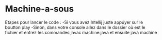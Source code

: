 # Machine-a-sous

Etapes pour lancer le code :
-Si vous avez Intellij juste appuyer sur le boutton play
-Sinon, dans votre console allez dans le dossier où est le fichier et entrez les commandes javac machine.java et ensuite java machine
